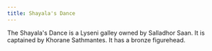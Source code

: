 ```yaml
---
title: Shayala's Dance
---
```


The Shayala's Dance is a Lyseni galley owned by Salladhor Saan. It is captained by Khorane Sathmantes. It has a bronze figurehead.


